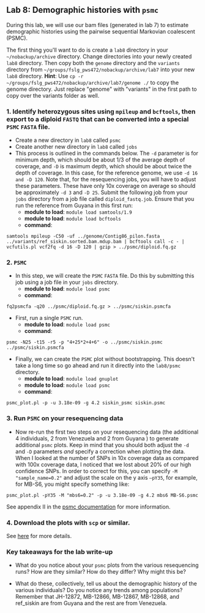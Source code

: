 ## Lab 8: Demographic histories with `psmc`

During this lab, we will use our bam files (generated in lab 7) to estimate demographic histories using the pairwise sequential Markovian coalescent (PSMC).

The first thing you'll want to do is create a `lab8` directory in your `~/nobackup/archive` directory. Change directories into your newly created `lab8` directory. Then copy both the `genome` directory and the `variants` directory from `~/groups/fslg_pws472/nobackup/archive/lab7` into your new `lab8` directory. **Hint**: Use `cp -r ~/groups/fslg_pws472/nobackup/archive/lab7/genome ./` to copy the genome directory. Just replace "genome" with "variants" in the first path to copy over the variants folder as well.

### 1. Identify heterozygous sites using `mpileup` and `bcftools`, then export to a diploid `FASTQ` that can be converted into a special `PSMC` `FASTA` file.
* Create a new directory in `lab8` called `psmc`
* Create another new directory in `lab8` called `jobs`
* This process is outlined in the commands below. The `-d` parameter is for minimum depth, which should be about 1/3 of the average depth of coverage, and `-D` is maximum depth, which should be about twice the depth of coverage. In this case, for the reference genome, we use `-d 16 and -D 120`. Note that, for the resequencing jobs, you will have to adjust these parameters. These have only 10x coverage on average so should be approximately `-d 3` and `-D 25`. Submit the following job from your `jobs` directory from a job file called `diploid_fastq.job`. Ensure that you run the reference from Guyana in this first run:
	+ **module to load**: ```module load samtools/1.9```
	+ **module to load**: ```module load bcftools```
	+ **command**: 

```
samtools mpileup -C50 -uf ../genome/Contig86_pilon.fasta ../variants/ref_siskin.sorted.bam.mdup.bam | bcftools call -c - | vcfutils.pl vcf2fq -d 16 -D 120 | gzip > ../psmc/diploid.fq.gz
```

### 2. `PSMC`
* In this step, we will create the `PSMC` `FASTA` file. Do this by submitting this job using a job file in your `jobs` directory.
	+ **module to load**: ```module load psmc```
	+ **command**: 
```
fq2psmcfa -q20 ../psmc/diploid.fq.gz > ../psmc/siskin.psmcfa
```

* First, run a single `PSMC` run.
	+ **module to load**: `module load psmc`
	+ **command**:
```
psmc -N25 -t15 -r5 -p "4+25*2+4+6" -o ../psmc/siskin.psmc ../psmc/siskin.psmcfa
```

* Finally, we can create the `PSMC` plot without bootstrapping. This doesn't take a long time so go ahead and run it directly into the `lab8/psmc` directory.
    + **module to load**: `module load gnuplot`
    + **module to load**: `module load psmc`
    + **command**: 
```
psmc_plot.pl -p -u 3.18e-09 -g 4.2 siskin_psmc siskin.psmc
```

### 3. Run `PSMC` on your resequencing data
* Now re-run the first two steps on your resequencing data (the additional 4 individuals, 2 from Venezuela and 2 from Guyana ) to generate additional `psmc` plots. Keep in mind that you should both adjust the `-d` and `-D` parameters *and* specify a correction when plotting the data. When I looked at the number of SNPs in 10x coverage data as compared with 100x coverage data, I noticed that we lost about 20% of our high confidence SNPs. In order to correct for this, you can specify `-M "sample_name=0.2"` and adjust the scale on the y axis `—pY35`, for example, for MB-S6, you might specify something like:
```
psmc_plot.pl -pY35 -M "mbs6=0.2" -p -u 3.18e-09 -g 4.2 mbs6 MB-S6.psmc
```

See appendix II in the [psmc documentation](https://github.com/lh3/psmc) for more information. 

### 4. Download the plots with `scp` or similar.
See [here](https://rc.byu.edu/wiki/?id=Transferring+Files) for more details.

### Key takeaways for the lab write-up

* What do you notice about your `psmc` plots from the various resequencing runs? How are they similar? How do they differ? Why might this be?

* What do these, collectively, tell us about the demographic history of the various individuals? Do you notice any trends among populations? Remember that JH-12872, MB-12866, MB-12867, MB-12868, and ref_siskin are from Guyana and the rest are from Venezuela.
